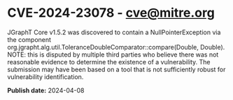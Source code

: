 # CVE-2024-23078 - cve@mitre.org

JGraphT Core v1.5.2 was discovered to contain a NullPointerException via the component org.jgrapht.alg.util.ToleranceDoubleComparator::compare(Double, Double). NOTE: this is disputed by multiple third parties who believe there was not reasonable evidence to determine the existence of a vulnerability. The submission may have been based on a tool that is not sufficiently robust for vulnerability identification.

**Publish date:** 2024-04-08
